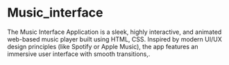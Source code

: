 # Music_interface
The Music Interface Application is a sleek, highly interactive, and animated web-based music player built using HTML, CSS. Inspired by modern UI/UX design principles (like Spotify or Apple Music), the app features an immersive user interface with smooth transitions,.
